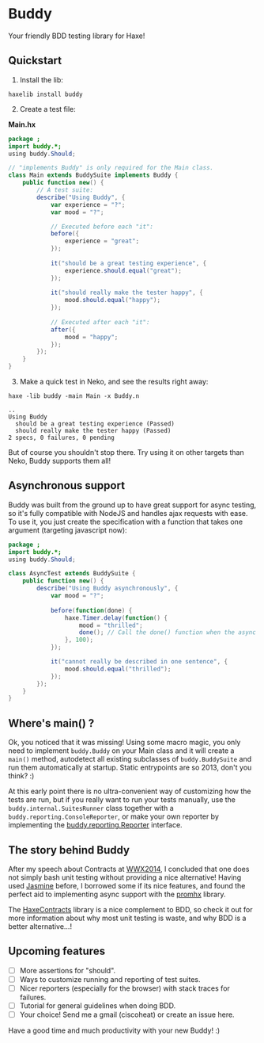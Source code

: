 # Buddy

Your friendly BDD testing library for Haxe!

## Quickstart

1) Install the lib: 

`haxelib install buddy`

2) Create a test file:

**Main.hx**

```actionscript
package ;
import buddy.*;
using buddy.Should;

// "implements Buddy" is only required for the Main class.
class Main extends BuddySuite implements Buddy {
    public function new() {
        // A test suite:
        describe("Using Buddy", {
            var experience = "?";
            var mood = "?";

            // Executed before each "it":
            before({ 
                experience = "great";
            });
    
            it("should be a great testing experience", {
                experience.should.equal("great");
            });
          	
            it("should really make the tester happy", {
                mood.should.equal("happy");
            });
          	
            // Executed after each "it":
            after({
                mood = "happy";
            });
        });
    }
}
```

3) Make a quick test in Neko, and see the results right away:

`haxe -lib buddy -main Main -x Buddy.n`

```
..
Using Buddy
  should be a great testing experience (Passed)
  should really make the tester happy (Passed)
2 specs, 0 failures, 0 pending
```

But of course you shouldn't stop there. Try using it on other targets than Neko, Buddy supports them all!

## Asynchronous support

Buddy was built from the ground up to have great support for async testing, so it's fully compatible with NodeJS and handles ajax requests with ease. To use it, you just create the specification with a function that takes one argument (targeting javascript now):

```actionscript
package ;
import buddy.*;
using buddy.Should;

class AsyncTest extends BuddySuite {
    public function new() {
        describe("Using Buddy asynchronously", {
            var mood = "?";
            
            before(function(done) {
                haxe.Timer.delay(function() { 
                    mood = "thrilled"; 
                    done(); // Call the done() function when the async operation is complete.
                }, 100);
            });

            it("cannot really be described in one sentence", {
                mood.should.equal("thrilled");
            });
        });
    }
}
```

## Where's main() ?

Ok, you noticed that it was missing! Using some macro magic, you only need to implement `buddy.Buddy` on your Main class and it will create a `main()` method, autodetect all existing subclasses of `buddy.BuddySuite` and run them automatically at startup. Static entrypoints are so 2013, don't you think? :)

At this early point there is no ultra-convenient way of customizing how the tests are run, but if you really want to run your tests manually, use the `buddy.internal.SuitesRunner` class together with a `buddy.reporting.ConsoleReporter`, or make your own reporter by implementing the [buddy.reporting.Reporter](https://github.com/ciscoheat/buddy/blob/master/src/buddy/reporting/Reporter.hx) interface.

## The story behind Buddy

After my speech about Contracts at [WWX2014](wwx.silexlabs.org/2014/), I concluded that one does not simply bash unit testing without providing a nice alternative! Having used [Jasmine](http://jasmine.github.io/2.0/introduction.html) before, I borrowed some if its nice features, and found the perfect aid to implementing async support with the [promhx](https://github.com/jdonaldson/promhx) library.

The [HaxeContracts](https://github.com/ciscoheat/HaxeContracts) library is a nice complement to BDD, so check it out for more information about why most unit testing is waste, and why BDD is a better alternative...!

## Upcoming features

- [ ] More assertions for "should". 
- [ ] Ways to customize running and reporting of test suites.
- [ ] Nicer reporters (especially for the browser) with stack traces for failures.
- [ ] Tutorial for general guidelines when doing BDD.
- [ ] Your choice! Send me a gmail (ciscoheat) or create an issue here.

Have a good time and much productivity with your new Buddy! :)
